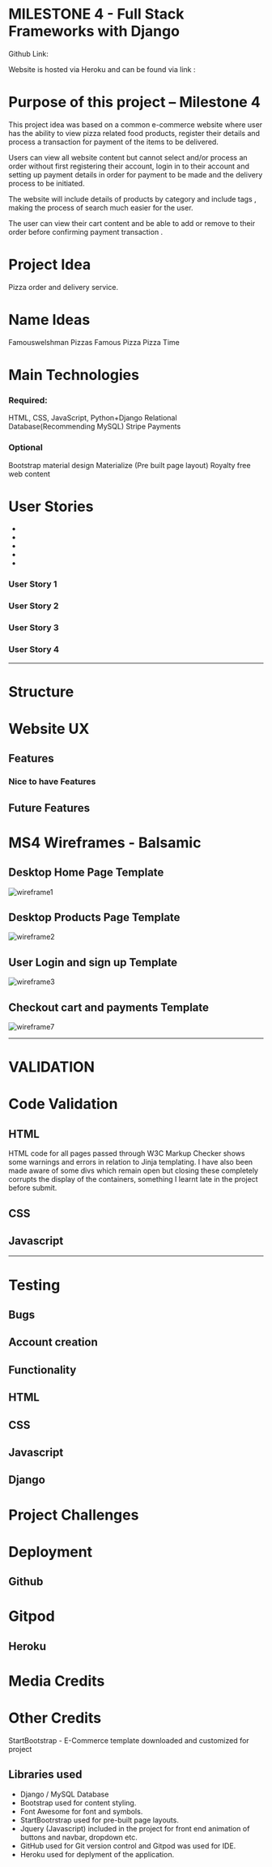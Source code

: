 # MILESTONE 4 - Full Stack Frameworks with Django

Github Link:

Website is hosted via Heroku and can be found via link :

# Purpose of this project – Milestone 4

This project idea was based on a common e-commerce website where user has the ability to view pizza related food products, register their details and process a transaction for payment of the items to be delivered.

Users can view all website content but cannot select and/or process an order without first registering their account, login in to their account and setting up payment details in order for payment to be made and the delivery process to be initiated.

The website will include details of products by category and include tags , making the process of search much easier for the user.

The user can view their cart content and be able to add or remove to their order before confirming payment transaction .

# Project Idea

Pizza order and delivery service.


# Name Ideas
Famouswelshman Pizzas
Famous Pizza
Pizza Time

# Main Technologies

### Required: 
HTML, CSS, JavaScript, Python+Django
Relational Database(Recommending MySQL)
Stripe Payments

### Optional
Bootstrap material design
Materialize (Pre built page layout)
Royalty free web content

# User Stories
* 
*
*
*
*

### User Story 1




### User Story 2


### User Story 3


### User Story 4

---------------------------------------------------------------------------------------------------------------------------------------------------------------------------------

# Structure



# Website UX


## Features


### Nice to have Features

## Future Features

# MS4 Wireframes - Balsamic

## Desktop Home Page Template
![wireframe1]()

## Desktop Products Page Template
![wireframe2]()

## User Login and sign up Template
![wireframe3]()

## Checkout cart and payments Template
![wireframe7]()

---------------------------------------------------------------------------------------------------


# VALIDATION

# Code Validation
## HTML
HTML code for all pages passed through W3C Markup Checker shows some warnings and errors in relation to Jinja templating. I have also been made aware of some divs which
remain open but closing these completely corrupts the display of the containers, something I learnt late in the project before submit.

## CSS


## Javascript


--------------------------------------------------------------------------------------------------------

# Testing

## Bugs


## Account creation


## Functionality


## HTML


## CSS


## Javascript

## Django

# Project Challenges
>
>
>
>


# Deployment

## Github


# Gitpod


## Heroku




# Media Credits



# Other Credits
StartBootstrap - E-Commerce template downloaded and customized for project



## Libraries used
* Django / MySQL Database
* Bootstrap used for content styling.
* Font Awesome for font and symbols.
* StartBootrstrap used for pre-built page layouts.
* Jquery (Javascript) included in the project for front end animation of buttons and navbar, dropdown etc.
* GitHub used for Git version control and Gitpod was used for IDE.
* Heroku used for deplyment of the application.




